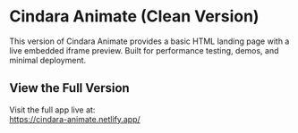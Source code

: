 # Cindara Animate (Clean Version)

This version of Cindara Animate provides a basic HTML landing page with a live embedded iframe preview. Built for performance testing, demos, and minimal deployment.

## View the Full Version

Visit the full app live at:  
https://cindara-animate.netlify.app/
